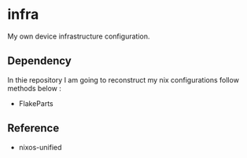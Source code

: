 # infra
My own device infrastructure configuration.

## Dependency
In thie repository I am going to reconstruct my nix configurations follow methods below :
- FlakeParts

## Reference
- nixos-unified 
